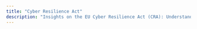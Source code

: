 ```yaml
---
title: "Cyber Resilience Act"
description: "Insights on the EU Cyber Resilience Act (CRA): Understand security requirements, compliance strategies, and implementation best practices."
---
```

